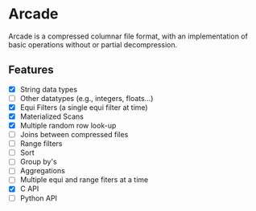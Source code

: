 # Arcade

Arcade is a compressed columnar file format, with an implementation of basic operations without or partial decompression.



## Features 

- [x] String data types
- [ ] Other datatypes (e.g., integers, floats...) 
- [x] Equi Filters (a single equi filter at time)
- [x] Materialized Scans
- [x] Multiple random row look-up
- [ ] Joins between compressed files
- [ ] Range filters
- [ ] Sort
- [ ] Group by's
- [ ] Aggregations
- [ ] Multiple equi and range fiters at a time
- [x] C API
- [ ] Python API 
